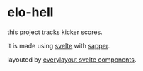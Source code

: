 # elo-hell

this project tracks kicker scores.

it is made using [svelte](https://svelte.dev) with [sapper](https://sapper.svelte.dev).

layouted by [everylayout svelte components](https://github.com/SilvanCodes/svelte-layout-components).